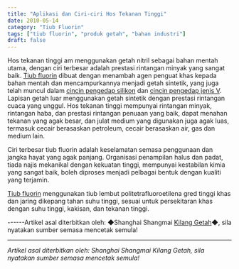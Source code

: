 ```yaml
---
title: "Aplikasi dan Ciri-ciri Hos Tekanan Tinggi"
date: 2010-05-14
category: "Tiub Fluorin"
tags: ["tiub fluorin", "produk getah", "bahan industri"]
draft: false
---
```


Hos tekanan tinggi am menggunakan getah nitril sebagai bahan mentah utama, dengan ciri terbesar adalah prestasi rintangan minyak yang sangat baik. [Tiub fluorin](http://www.smpolymer.com/fujiaoguan/) dibuat dengan menambah agen penguat khas kepada bahan mentah dan mencampurkannya menjadi getah sintetik, yang juga telah muncul dalam [cincin pengedap silikon](http://www.smpolymer.com/) dan [cincin pengedap jenis V](http://www.smpolymer.com/). Lapisan getah luar menggunakan getah sintetik dengan prestasi rintangan cuaca yang unggul. Hos tekanan tinggi mempunyai rintangan minyak, rintangan haba, dan prestasi rintangan penuaan yang baik, dapat menahan tekanan yang agak besar, dan julat medium yang digunakan juga agak luas, termasuk cecair berasaskan petroleum, cecair berasaskan air, gas dan medium lain.

Ciri terbesar tiub fluorin adalah keselamatan semasa penggunaan dan jangka hayat yang agak panjang. Organisasi penampilan halus dan padat, tiada najis mekanikal dengan kekuatan tinggi, mempunyai kestabilan kimia yang sangat baik, boleh diproses menjadi pelbagai bentuk dengan kualiti yang terjamin.

[Tiub fluorin](http://www.smpolymer.com/fujiaoguan/) menggunakan tiub lembut politetrafluoroetilena gred tinggi khas dan jaring dikepang tahan suhu tinggi, sesuai untuk persekitaran khas dengan suhu tinggi, kakisan, dan tekanan tinggi.

------Artikel asal diterbitkan oleh: ◆Shanghai Shangmai [Kilang Getah](http://www.smpolymer.com/)◆, sila nyatakan sumber semasa mencetak semula!

---

*Artikel asal diterbitkan oleh: Shanghai Shangmai Kilang Getah, sila nyatakan sumber semasa mencetak semula!*